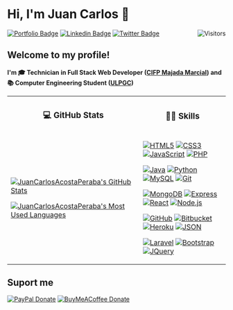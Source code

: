 # Hi, I'm Juan Carlos 👋

[![Portfolio Badge](https://img.shields.io/badge/-Portfolio-Portfolio?color=yellowgreen&style=flat&link=https://juancarlosacostaperaba.github.io/)](https://juancarlosacostaperaba.github.io/)
[![Linkedin Badge](https://img.shields.io/badge/-LinkedIn-LinkedIn?color=informational&style=flat&logo=Linkedin&logoColor=white&link=https://www.linkedin.com/in/juancarlosacostaperaba/)](https://www.linkedin.com/in/juancarlosacostaperaba/)
[![Twitter Badge](https://img.shields.io/badge/-Twitter-%231877F2.svg?color=blue&logoColor=white&logo=twitter&style=flat&link=https://twitter.com/JuanSerberoCode)](https://twitter.com/JuanSerberoCode)
<img align="right" src="https://api.visitorbadge.io/api/visitors?path=https%3A%2F%2Fgithub.com%2FJuanCarlosAcostaPeraba&countColor=%23dce775&style=flat" alt="Visitors"/>

## Welcome to my profile!

**I'm 🎓 Technician in Full Stack Web Developer ([CIFP Majada Marcial](https://cifpmajadamarcial.com/)) and 📚 Computer Engineering Student ([ULPGC](https://www.ulpgc.es/))**

<table>
<tr>
<th>

### 💻 GitHub Stats

</th>
<th>

### 👨‍💻 Skills

</th>
</tr>
<tr>
<td>

[![JuanCarlosAcostaPeraba's GitHub Stats](https://github-readme-stats.vercel.app/api?username=JuanCarlosAcostaPeraba&show_icons=true&theme=dracula&include_all_commits=true&hide_rank=false&hide_title=true)](https://github.com/JuanCarlosAcostaPeraba)

[![JuanCarlosAcostaPeraba's Most Used Languages](https://github-readme-stats.vercel.app/api/top-langs/?username=JuanCarlosAcostaPeraba&layout=compact&theme=dracula&hide_title=true)](https://github.com/JuanCarlosAcostaPeraba)
</a>

</td>
<td>

[![HTML5](https://img.shields.io/badge/-HTML5-black?style=flat&logo=html5)](https://html.spec.whatwg.org/multipage/)
[![CSS3](https://img.shields.io/badge/-CSS3-black?style=flat&logo=css3&logoColor=blue)](https://www.w3.org/TR/CSS/#css)
[![JavaScript](https://img.shields.io/badge/-JavaScript-black?style=flat&logo=javascript)](https://developer.mozilla.org/es/docs/Web/JavaScript)
[![PHP](https://img.shields.io/badge/-PHP-black?style=flat&logo=php)](https://www.php.net/)

[![Java](https://img.shields.io/badge/-Java-black?style=flat&logo=java&logoColor=orange)](https://www.oracle.com/java/)
[![Python](https://img.shields.io/badge/-Python-black?style=flat&logo=python)](https://www.python.org/)
[![MySQL](https://img.shields.io/badge/-MySQL-black?style=flat&logo=mysql)](https://www.mysql.com/)
[![Git](https://img.shields.io/badge/-Git-black?style=flat&logo=git)](https://git-scm.com/)

[![MongoDB](https://img.shields.io/badge/-MongoDB-black?style=flat&logo=mongodb)](https://www.mongodb.com/es)
[![Express](https://img.shields.io/badge/-Express-black?style=flat&logo=express)](https://expressjs.com/)
[![React](https://img.shields.io/badge/-React-black?style=flat&logo=react)](https://es.reactjs.org/)
[![Node.js](https://img.shields.io/badge/-Nodejs-black?style=flat&logo=Node.js)](https://nodejs.org/es/)

[![GitHub](https://img.shields.io/badge/-GitHub-black?style=flat&logo=github)](https://github.com)
[![Bitbucket](https://img.shields.io/badge/-Bitbucket-black?style=flat&logo=bitbucket&logoColor=0747a6)](https://bitbucket.org/product/)
[![Heroku](https://img.shields.io/badge/-Heroku-black?style=flat&logo=heroku&logoColor=9f80c2)](https://heroku.com/)
[![JSON](https://img.shields.io/badge/-json-black?style=flat&logo=json&logoColor=858585)](https://www.json.org/json-en.html)

[![Laravel](https://img.shields.io/badge/-Laravel-black?style=flat&logo=laravel&)](https://laravel.com/)
[![Bootstrap](https://img.shields.io/badge/-Bootstrap-black?style=flat&logo=bootstrap)](https://getbootstrap.com/)
[![JQuery](https://img.shields.io/badge/-JQuery-black?style=flat&logo=jquery&logoColor=0769ad)](https://jquery.com/)

</td>
</tr>
</table>

## Suport me

[![PayPal Donate](https://img.shields.io/badge/-PayPal-blue.svg?color=informational&maxAge=2592000&style=plastic)](https://www.paypal.com/donate/?hosted_button_id=S6TK2Q4KLJ27W)
[![BuyMeACoffee Donate](https://img.shields.io/badge/-Buy%20me%20a%20Coffee-blue.svg?color=yellow&maxAge=2592000&style=plastic)](https://www.buymeacoffee.com/juanserberocode)
